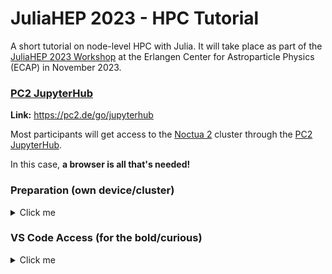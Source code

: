 # JuliaHEP 2023 - HPC Tutorial

A short tutorial on node-level HPC with Julia. It will take place as part of the [JuliaHEP 2023 Workshop](https://indico.cern.ch/event/1292759/) at the Erlangen Center for Astroparticle Physics (ECAP) in November 2023.

### [PC2 JupyterHub](https://jh.pc2.uni-paderborn.de/)

**Link:** https://pc2.de/go/jupyterhub

Most participants will get access to the [Noctua 2](https://pc2.uni-paderborn.de/hpc-services/available-systems/noctua2) cluster through the [PC2 JupyterHub](https://jh.pc2.uni-paderborn.de/hub/home).

In this case, **a browser is all that's needed!**

### Preparation (own device/cluster)
<details>
  <summary>Click me</summary>
  
Most participants will run the tutorial on the Noctua 2 cluster and **don't need to prepare anything**. However, if you want to/need to, this is what you should do.

* Install Julia (preferrably with [juliaup](https://github.com/JuliaLang/juliaup))
* Install [VS Code](https://code.visualstudio.com/) and the [Julia extension](https://marketplace.visualstudio.com/items?itemName=julialang.language-julia)
* Run the following script:

  ```bash
  git clone https://github.com/carstenbauer/juliahep-hpctutorial
  cd juliahep-hpctutorial
  julia setup.jl
  ```

**Note:** To be as self-contained as possible, the Julia environment for the tutorial is configured to use Julia's CUDA artifact(s) and not a potentially available local CUDA toolkit. For this reason, a few GB will be downloaded as part of the setup.

If you want to work **on a cluster** that you have access to, you also need to make sure to

* have the [Remote SSH Extension](https://marketplace.visualstudio.com/items?itemName=ms-vscode-remote.remote-ssh) installed
* have the Julia extension installed and working **on the cluster**

In particular the latter (most likely) requires you to set the `julia.exectuablePath` setting to point to a valid julia executable. If your cluster uses Lmod modules (which it almost certainly does), you might need to create a julia wrapper script similar to what is described [here](https://upb-pc2.atlassian.net/wiki/spaces/PC2DOK/pages/1903803/VS+Code+Remote+Usage#Julia-wrapper%3A-manual-approach-(not-recommended!)).
</details>

### VS Code Access (for the bold/curious)
<details>
  <summary>Click me</summary>
  
If you want to dare to access a Noctua 2 **compute node** (not just a login node!) with VS Code instead of via JupyterHub, this is what you should do:

* Put the following into your `.ssh/config` (if it doesn't exist, create it) and replace `<username>` with the username that you've received.
  
  ```
  # PC2 training jumphost (accessible from everywhere)
  Host pc2-training-jumphost
      HostName training.pc2.upb.de
      User <username>
  
  # Accessing Noctua2 via jumphost
  Host noctua2
      Hostname n2login2.ab2021.pc2.uni-paderborn.de
      User <username>
      ProxyJump pc2-training-jumphost
  
  # Accessing compute nodes with VS Code directly
  Host n2gpu* n2cn*
      HostName %h
      ProxyJump noctua2
      User <username>
  ```

* Open a regular terminal and `ssh noctua2`.
* Once there, request an interactive session on a compute node: `srun -A hpc-lco-usrtr -N 1 --exclusive -p normal -t 1:00:00 --pty bash`
* Once you have it, copy the name of the compute node (e.g. `n2cn0164`).
* Open VS Code and use the `Remote SSH: Connect to Host` feature to connect to the compute node (paste the node name in the popup window and confirm with enter)
* Once you are on the compute node, make sure to install the Julia Extension (via the left side bar).
* Once you have the Extension, set the `julia.executablePath` setting to point to: `/opt/software/pc2/julia/julia_vscode`.
* That's it! You should be good to go!
</details>
